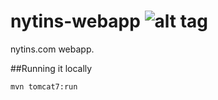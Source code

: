 # nytins-webapp ![alt tag](https://travis-ci.org/nytins/nytins-webapp.svg?branch=master)
nytins.com webapp.

##Running it locally
```
mvn tomcat7:run
```
